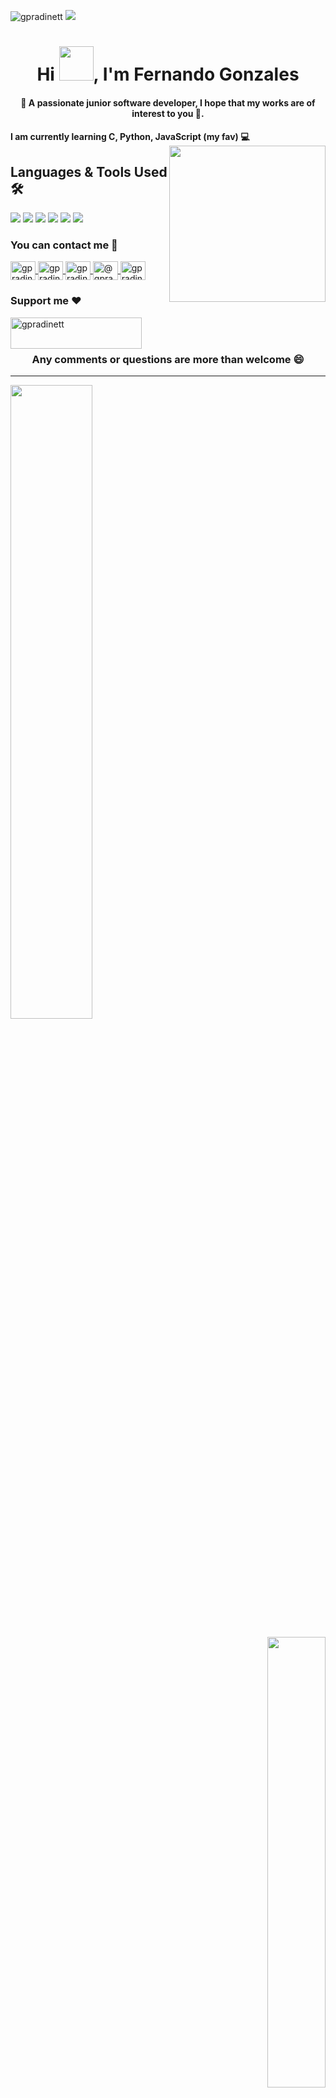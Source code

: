 <p align="left">
  <img src="https://komarev.com/ghpvc/?username=gpradinett&label=Profile%20views&color=0e75b6&style=flat" alt="gpradinett" />
  <img src="https://www.codewars.com/users/gpradinett/badges/small" />
</p>

<h1 align="center">Hi <img src="https://raw.githubusercontent.com/nixin72/nixin72/master/wave.gif" width="55px" height="55px">, I'm Fernando Gonzales</h1>
<h4 align="center">🫧 A passionate junior software developer, I hope that my works are of interest to you 🫧.</h4>

<h4 align="left">
  I am currently learning C, Python, JavaScript (my fav) 💻
  <img align="right" src="https://miro.medium.com/max/1360/1*IRGHmiGsa16stedQvIaZfw.gif" width="250px" height="250px">
</h4>

## Languages & Tools Used 🛠️
<p align="left">
  <img src="https://img.shields.io/badge/c-%2300599C.svg?style=for-the-badge&logo=c&logoColor=white" />
  <img src="https://img.shields.io/badge/python-3670A0?style=for-the-badge&logo=python&logoColor=ffdd54" />
  <img src="https://img.shields.io/badge/css3-%231572B6.svg?style=for-the-badge&logo=css3&logoColor=white" />
  <img src="https://img.shields.io/badge/html5-%23E34F26.svg?style=for-the-badge&logo=html5&logoColor=white" />
  <img src="https://img.shields.io/badge/javascript-%23323330.svg?style=for-the-badge&logo=javascript&logoColor=%23F7DF1E" />
  <img src="https://img.shields.io/badge/figma-%23F24E1E.svg?style=for-the-badge&logo=figma&logoColor=white" />
</p>

<h3 align="left">You can contact me 📩</h3>
<p align="left">
  <a href="https://twitter.com/gpradinett" target="blank">
    <img align="center" src="https://raw.githubusercontent.com/rahuldkjain/github-profile-readme-generator/master/src/images/icons/Social/twitter.svg" alt="gpradinett" height="30" width="40" />
  </a>
  <a href="https://linkedin.com/in/gpradinett" target="blank">
    <img align="center" src="https://raw.githubusercontent.com/rahuldkjain/github-profile-readme-generator/master/src/images/icons/Social/linked-in-alt.svg" alt="gpradinett" height="30" width="40" />
  </a>
  <a href="https://instagram.com/gpradinett" target="blank">
    <img align="center" src="https://raw.githubusercontent.com/rahuldkjain/github-profile-readme-generator/master/src/images/icons/Social/instagram.svg" alt="gpradinett" height="30" width="40" />
  </a>
  <a href="https://medium.com/@gpradinett" target="blank">
    <img align="center" src="https://raw.githubusercontent.com/rahuldkjain/github-profile-readme-generator/master/src/images/icons/Social/medium.svg" alt="@gpradinett" height="30" width="40" />
  </a>
  <a href="https://discord.gg/gpradinett" target="blank">
    <img align="center" src="https://raw.githubusercontent.com/rahuldkjain/github-profile-readme-generator/master/src/images/icons/Social/discord.svg" alt="gpradinett" height="30" width="40" />
  </a>
</p>

<h3 align="left">Support me ❤️</h3>
<p>
  <a href="https://www.buymeacoffee.com/gpradinett">
    <img align="left" src="https://cdn.buymeacoffee.com/buttons/v2/default-yellow.png" height="50" width="210" alt="gpradinett" />
  </a>
  <a href="https://ko-fi.com/gpradinett">
    <!-- Optional support platform -->
  </a>
</p>
<br><br>

<h3 align="center">Any comments or questions are more than welcome 😄</h3>

<hr>

<p align="left">
  <img width="51%" src="https://github-readme-stats.vercel.app/api?username=gpradinett&show_icons=true&theme=radical" />
</p>

<p align="right">
  <img width="43%" src="https://github-readme-stats.vercel.app/api/top-langs?username=gpradinett&show_icons=true&locale=en&layout=compact" />
</p>

